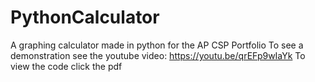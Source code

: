 # PythonCalculator
A graphing calculator made in python for the AP CSP Portfolio
To see a demonstration see the youtube video: https://youtu.be/qrEFp9wIaYk
To view the code click the pdf
